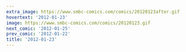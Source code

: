 ```yaml
---
extra_image: https://www.smbc-comics.com/comics/20120123after.gif
hovertext: '2012-01-23'
image: https://www.smbc-comics.com/comics/20120123.gif
next_comic: '2012-01-25'
prev_comic: '2012-01-22'
title: '2012-01-23'
---
```


